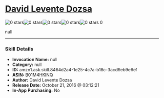 # [David Levente Dozsa](http://alexa.amazon.com/#skills/amzn1.ask.skill.8464d2a4-1e25-4c7a-b18c-3acd9eb9e6e1)
![0 stars](../../images/ic_star_border_black_18dp_1x.png)![0 stars](../../images/ic_star_border_black_18dp_1x.png)![0 stars](../../images/ic_star_border_black_18dp_1x.png)![0 stars](../../images/ic_star_border_black_18dp_1x.png)![0 stars](../../images/ic_star_border_black_18dp_1x.png) 0

null

***

### Skill Details

* **Invocation Name:** null
* **Category:** null
* **ID:** amzn1.ask.skill.8464d2a4-1e25-4c7a-b18c-3acd9eb9e6e1
* **ASIN:** B01M4HKINQ
* **Author:** David Levente Dozsa
* **Release Date:** October 21, 2016 @ 03:12:21
* **In-App Purchasing:** No
